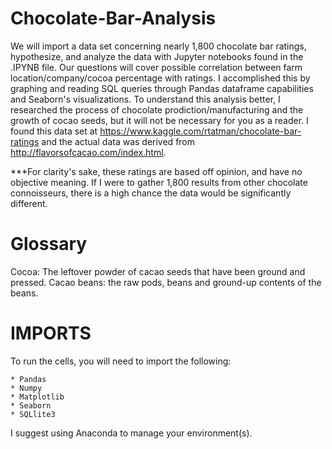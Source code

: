 # Chocolate-Bar-Analysis
We will import a data set concerning nearly 1,800 chocolate bar ratings, hypothesize, and analyze the data with Jupyter notebooks found in the .IPYNB file.  Our questions will cover possible correlation between farm location/company/cocoa percentage with ratings.  I accomplished this by graphing and reading SQL queries through Pandas dataframe capabilities and Seaborn's visualizations.  To understand this analysis better, I researched the process of chocolate prodiction/manufacturing and the growth of cocao seeds, but it will not be necessary for you as a reader.  I found this data set at https://www.kaggle.com/rtatman/chocolate-bar-ratings and the actual data was derived from http://flavorsofcacao.com/index.html.  

***For clarity's sake, these ratings are based off opinion, and have no objective meaning.  If I were to gather 1,800 results from other chocolate connoisseurs, there is a high chance the data would be significantly different.

# Glossary
Cocoa: The leftover powder of cacao seeds that have been ground and pressed.
Cacao beans: the raw pods, beans and ground-up contents of the beans.


# IMPORTS
To run the cells, you will need to import the following:

    * Pandas
    * Numpy
    * Matplotlib
    * Seaborn
    * SQLlite3

I suggest using Anaconda to manage your environment(s).
